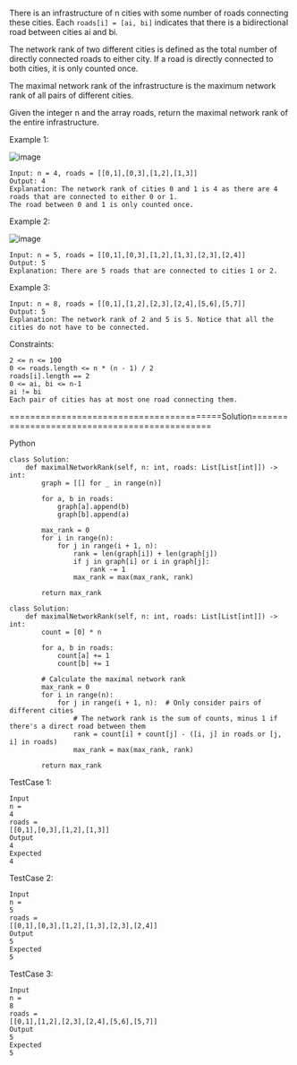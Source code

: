 There is an infrastructure of n cities with some number of roads connecting these cities. 
Each ```roads[i] = [ai, bi]``` indicates that there is a bidirectional road between cities ai and bi.

The network rank of two different cities is defined as the total number of directly connected roads to either city. 
If a road is directly connected to both cities, it is only counted once.

The maximal network rank of the infrastructure is the maximum network rank of all pairs of different cities.

Given the integer n and the array roads, return the maximal network rank of the entire infrastructure.

 

Example 1:

![image](https://github.com/Pughal/leetcode_solutions/assets/22728867/92429b43-6f4a-4374-b342-cbf3e55b315b)

```
Input: n = 4, roads = [[0,1],[0,3],[1,2],[1,3]]
Output: 4
Explanation: The network rank of cities 0 and 1 is 4 as there are 4 roads that are connected to either 0 or 1.
The road between 0 and 1 is only counted once.
```

Example 2:

![image](https://github.com/Pughal/leetcode_solutions/assets/22728867/2a607f0a-51a6-4c32-9a62-245ec2fd0ea7)

```
Input: n = 5, roads = [[0,1],[0,3],[1,2],[1,3],[2,3],[2,4]]
Output: 5
Explanation: There are 5 roads that are connected to cities 1 or 2.
```

Example 3:
```
Input: n = 8, roads = [[0,1],[1,2],[2,3],[2,4],[5,6],[5,7]]
Output: 5
Explanation: The network rank of 2 and 5 is 5. Notice that all the cities do not have to be connected.
```

Constraints:
```
2 <= n <= 100
0 <= roads.length <= n * (n - 1) / 2
roads[i].length == 2
0 <= ai, bi <= n-1
ai != bi
Each pair of cities has at most one road connecting them.
```


=========================================Solution==============================================

Python

```
class Solution:
    def maximalNetworkRank(self, n: int, roads: List[List[int]]) -> int:
        graph = [[] for _ in range(n)]
        
        for a, b in roads:
            graph[a].append(b)
            graph[b].append(a)
        
        max_rank = 0
        for i in range(n):
            for j in range(i + 1, n):
                rank = len(graph[i]) + len(graph[j])
                if j in graph[i] or i in graph[j]:
                    rank -= 1
                max_rank = max(max_rank, rank)
        
        return max_rank
```

```
class Solution:
    def maximalNetworkRank(self, n: int, roads: List[List[int]]) -> int:
        count = [0] * n

        for a, b in roads:
            count[a] += 1
            count[b] += 1

        # Calculate the maximal network rank
        max_rank = 0
        for i in range(n):
            for j in range(i + 1, n):  # Only consider pairs of different cities
                # The network rank is the sum of counts, minus 1 if there's a direct road between them
                rank = count[i] + count[j] - ([i, j] in roads or [j, i] in roads)
                max_rank = max(max_rank, rank)

        return max_rank
```

TestCase 1:
```
Input
n =
4
roads =
[[0,1],[0,3],[1,2],[1,3]]
Output
4
Expected
4
```

TestCase 2:
```
Input
n =
5
roads =
[[0,1],[0,3],[1,2],[1,3],[2,3],[2,4]]
Output
5
Expected
5
```

TestCase 3:
```
Input
n =
8
roads =
[[0,1],[1,2],[2,3],[2,4],[5,6],[5,7]]
Output
5
Expected
5
```
